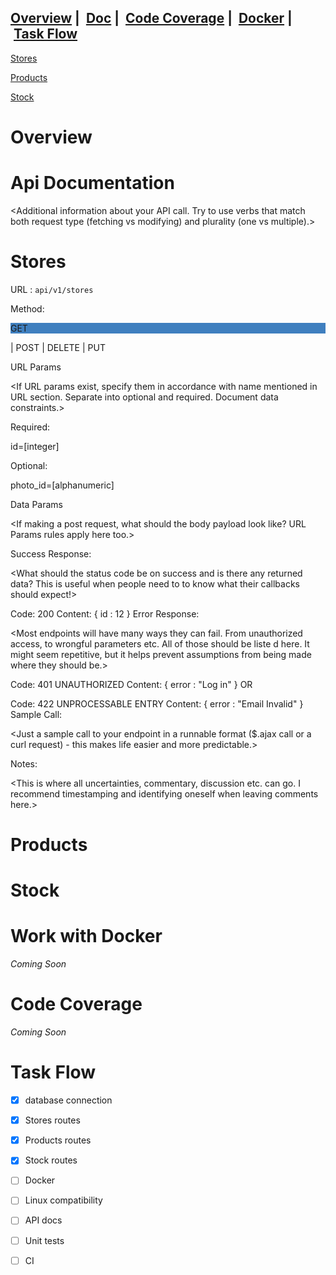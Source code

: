 ## [Overview](#Overview)  |  [Doc](#Doc)  |  [Code Coverage](#Cov)  |  [Docker](#Docker) |  [Task Flow](#Tasks) 

   [Stores](#Stores)

   [Products](#Products)
  
   [Stock](#Stock)
   
# <a name="Overview"></a> Overview


# <a name="Doc"></a> Api Documentation

<Additional information about your API call. Try to use verbs that match both request type (fetching vs modifying) and plurality (one vs multiple).>

# <a name="Stores"></a> Stores

URL : ` api/v1/stores `

Method: 
<div style="background-color:rgb(63, 127, 191);">
      <p>GET</p>
</div> 

| POST | DELETE | PUT

URL Params

<If URL params exist, specify them in accordance with name mentioned in URL section. Separate into optional and required. Document data constraints.>

Required:

id=[integer]

Optional:

photo_id=[alphanumeric]

Data Params

<If making a post request, what should the body payload look like? URL Params rules apply here too.>

Success Response:

<What should the status code be on success and is there any returned data? This is useful when people need to to know what their callbacks should expect!>

Code: 200 
Content: { id : 12 }
Error Response:

<Most endpoints will have many ways they can fail. From unauthorized access, to wrongful parameters etc. All of those should be liste d here. It might seem repetitive, but it helps prevent assumptions from being made where they should be.>

Code: 401 UNAUTHORIZED 
Content: { error : "Log in" }
OR

Code: 422 UNPROCESSABLE ENTRY 
Content: { error : "Email Invalid" }
Sample Call:

<Just a sample call to your endpoint in a runnable format ($.ajax call or a curl request) - this makes life easier and more predictable.>

Notes:

<This is where all uncertainties, commentary, discussion etc. can go. I recommend timestamping and identifying oneself when leaving comments here.>

# <a name="Products"></a> Products
# <a name="Stock"></a> Stock



# <a name="Docker"></a> Work with Docker

*Coming Soon* 

# <a name="Cov"></a> Code Coverage

*Coming Soon* 

# <a name="Tasks"></a> Task Flow
- [x] database connection
- [x] Stores routes
- [x] Products routes 
- [x] Stock routes 
- [ ] Docker
- [ ] Linux compatibility 
- [ ] API docs
- [ ] Unit tests 
- [ ] CI 

